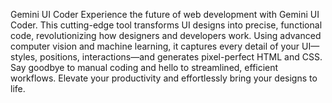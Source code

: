 Gemini UI Coder
Experience the future of web development with Gemini UI Coder. This cutting-edge tool transforms UI designs into precise, functional code, revolutionizing how designers and developers work. Using advanced computer vision and machine learning, it captures every detail of your UI—styles, positions, interactions—and generates pixel-perfect HTML and CSS. Say goodbye to manual coding and hello to streamlined, efficient workflows. Elevate your productivity and effortlessly bring your designs to life.
